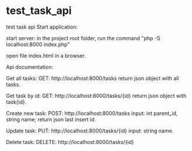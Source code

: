 # test_task_api
test task api
Start application:

start server: in the project root folder, run the command "php -S localhost:8000 index.php"

open file index.html in a browser.

Api documentation:

Get all tasks:
GET: http://localhost:8000/tasks
return json object with all tasks.

Get task by id:
GET: http://localhost:8000/tasks/{id}
return json object with task{id}.

Create new task:
POST: http://localhost:8000/tasks
input: int parent_id, string name; 
return json last insert id.

Update task:
PUT: http://localhost:8000/tasks/{id}
input: string name.

Delete task:
DELETE: http://localhost:8000/tasks/{id}
